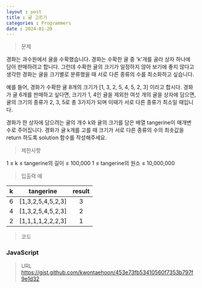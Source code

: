 ```yaml
---
layout : post
title : 귤 고르기
categories : Programmers
date : 2024-01-20
---
```

> 문제<br>

경화는 과수원에서 귤을 수확했습니다. 경화는 수확한 귤 중 'k'개를 골라 상자 하나에 담아 판매하려고 합니다. 그런데 수확한 귤의 크기가 일정하지 않아 보기에 좋지 않다고 생각한 경화는 귤을 크기별로 분류했을 때 서로 다른 종류의 수를 최소화하고 싶습니다.

예를 들어, 경화가 수확한 귤 8개의 크기가 [1, 3, 2, 5, 4, 5, 2, 3] 이라고 합시다. 경화가 귤 6개를 판매하고 싶다면, 크기가 1, 4인 귤을 제외한 여섯 개의 귤을 상자에 담으면, 귤의 크기의 종류가 2, 3, 5로 총 3가지가 되며 이때가 서로 다른 종류가 최소일 때입니다.

경화가 한 상자에 담으려는 귤의 개수 k와 귤의 크기를 담은 배열 tangerine이 매개변수로 주어집니다. 경화가 귤 k개를 고를 때 크기가 서로 다른 종류의 수의 최솟값을 return 하도록 solution 함수를 작성해주세요.

> 제한사항<br>

1 ≤ k ≤ tangerine의 길이 ≤ 100,000
1 ≤ tangerine의 원소 ≤ 10,000,000

> 입출력 예<br>

|k|tangerine|result|
|:--:|:--:|:--:|
|6|[1,3,2,5,4,5,2,3]|3|
|4|[1,3,2,5,4,5,2,3]|2|
|2|[1,1,1,1,2,2,2,3]|1|

> 코드

### JavaScript
<script src="https://gist.github.com/kwontaehoon/453e73fb53410560f7353b797f9e1d32.js"></script>

> URL
https://gist.github.com/kwontaehoon/453e73fb53410560f7353b797f9e1d32